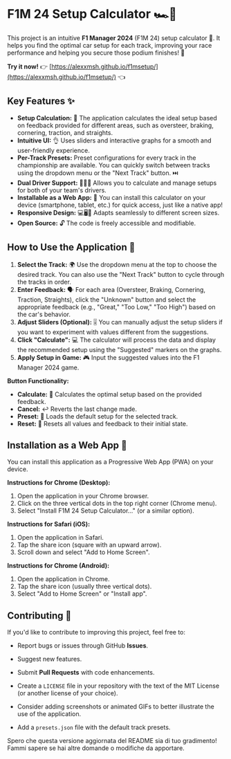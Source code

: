 # F1M 24 Setup Calculator 🏎️💨

This project is an intuitive **F1 Manager 2024** (F1M 24) setup calculator 🧮. It helps you find the optimal car setup for each track, improving your race performance and helping you secure those podium finishes! 🏁

**Try it now!** 👉 [https://alexxmsh.github.io/f1msetup/](https://alexxmsh.github.io/f1msetup/) 👈

## Key Features ✨

*   **Setup Calculation:** 🧮 The application calculates the ideal setup based on feedback provided for different areas, such as oversteer, braking, cornering, traction, and straights.
*   **Intuitive UI:** 👌 Uses sliders and interactive graphs for a smooth and user-friendly experience.
*   **Per-Track Presets:** Preset configurations for every track in the championship are available. You can quickly switch between tracks using the dropdown menu or the "Next Track" button. ⏭️
*   **Dual Driver Support:** 👨‍👨‍👦  Allows you to calculate and manage setups for both of your team's drivers.
*   **Installable as a Web App:** 📱 You can install this calculator on your device (smartphone, tablet, etc.) for quick access, just like a native app!
*   **Responsive Design:** 💻🖥️📱 Adapts seamlessly to different screen sizes.
*   **Open Source:** 🔓 The code is freely accessible and modifiable.

## How to Use the Application 📝

1.  **Select the Track:** 🌍 Use the dropdown menu at the top to choose the desired track. You can also use the "Next Track" button to cycle through the tracks in order.
2.  **Enter Feedback:** 🗣️ For each area (Oversteer, Braking, Cornering, Traction, Straights), click the "Unknown" button and select the appropriate feedback (e.g., "Great," "Too Low," "Too High") based on the car's behavior.
3.  **Adjust Sliders (Optional):** 🎚️ You can manually adjust the setup sliders if you want to experiment with values different from the suggestions.
4.  **Click "Calculate":** 💻 The calculator will process the data and display the recommended setup using the "Suggested" markers on the graphs.
5.  **Apply Setup in Game:** 🎮 Input the suggested values into the F1 Manager 2024 game.

**Button Functionality:**

*   **Calculate:** 🧮 Calculates the optimal setup based on the provided feedback.
*   **Cancel:** ↩️ Reverts the last change made.
*   **Preset:** 💾 Loads the default setup for the selected track.
*   **Reset:** 🔄 Resets all values and feedback to their initial state.

## Installation as a Web App 📲

You can install this application as a Progressive Web App (PWA) on your device.

**Instructions for Chrome (Desktop):**

1.  Open the application in your Chrome browser.
2.  Click on the three vertical dots in the top right corner (Chrome menu).
3.  Select "Install F1M 24 Setup Calculator..." (or a similar option).

**Instructions for Safari (iOS):**

1.  Open the application in Safari.
2.  Tap the share icon (square with an upward arrow).
3.  Scroll down and select "Add to Home Screen".

**Instructions for Chrome (Android):**

1.  Open the application in Chrome.
2.  Tap the share icon (usually three vertical dots).
3.  Select "Add to Home Screen" or "Install app".

## Contributing 🤝

If you'd like to contribute to improving this project, feel free to:

*   Report bugs or issues through GitHub **Issues**.
*   Suggest new features.
*   Submit **Pull Requests** with code enhancements.

*   Create a `LICENSE` file in your repository with the text of the MIT License (or another license of your choice).
*   Consider adding screenshots or animated GIFs to better illustrate the use of the application.
*   Add a `presets.json` file with the default track presets.

Spero che questa versione aggiornata del README sia di tuo gradimento! Fammi sapere se hai altre domande o modifiche da apportare.
